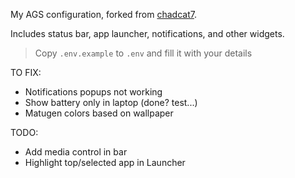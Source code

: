 My AGS configuration, forked from [chadcat7](https://github.com/chadcat7/crystal/tree/freosan). 

Includes status bar, app launcher, notifications, and other widgets.

> Copy `.env.example` to `.env` and fill it with your details

TO FIX:
- Notifications popups not working
- Show battery only in laptop (done? test...)
- Matugen colors based on wallpaper

TODO:
- Add media control in bar
- Highlight top/selected app in Launcher